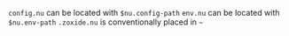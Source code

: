 `config.nu` can be located with `$nu.config-path`
`env.nu` can be located with `$nu.env-path`
`.zoxide.nu` is conventionally placed in `~`
